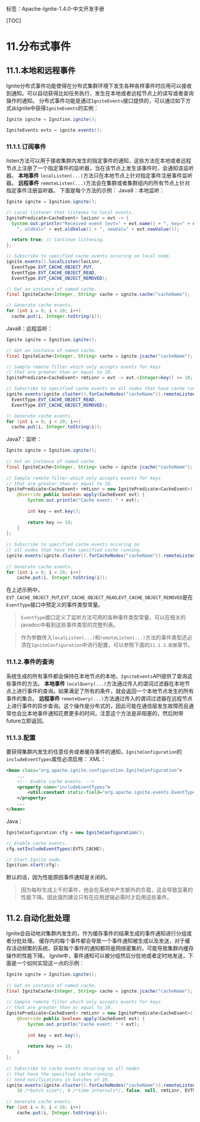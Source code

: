 ﻿标签：Apache-Ignite-1.4.0-中文开发手册

[TOC]
# 11.分布式事件
## 11.1.本地和远程事件
Ignite分布式事件功能使得在分布式集群环境下发生各种各样事件时应用可以接收到通知。可以自动获得比如任务执行、发生在本地或者远程节点上的读写或者查询操作的通知。
分布式事件功能是通过`IgniteEvents`接口提供的，可以通过如下方式从Ignite中获得`IgniteEvents`的实例：
```java
Ignite ignite = Ignition.ignite();

IgniteEvents evts = ignite.events();
```
### 11.1.1.订阅事件
listen方法可以用于接收集群内发生的指定事件的通知，这些方法在本地或者远程节点上注册了一个指定事件的监听器，当在该节点上发生该事件时，会通知该监听器。
**本地事件**
`localListen(...)`方法只在本地节点上针对指定事件注册事件监听器。
**远程事件**
`remoteListen(...)`方法会在集群或者集群组内的所有节点上针对指定事件注册监听器。
下面是每个方法的示例：
Java8：本地监听：
```java
Ignite ignite = Ignition.ignite();

// Local listener that listenes to local events.
IgnitePredicate<CacheEvent> locLsnr = evt -> {
  System.out.println("Received event [evt=" + evt.name() + ", key=" + evt.key() + 
    ", oldVal=" + evt.oldValue() + ", newVal=" + evt.newValue());

  return true; // Continue listening.
};

// Subscribe to specified cache events occuring on local node.
ignite.events().localListen(locLsnr,
  EventType.EVT_CACHE_OBJECT_PUT,
  EventType.EVT_CACHE_OBJECT_READ,
  EventType.EVT_CACHE_OBJECT_REMOVED);

// Get an instance of named cache.
final IgniteCache<Integer, String> cache = ignite.cache("cacheName");

// Generate cache events.
for (int i = 0; i < 20; i++)
  cache.put(i, Integer.toString(i));
```
Java8：远程监听：
```java
Ignite ignite = Ignition.ignite();

// Get an instance of named cache.
final IgniteCache<Integer, String> cache = ignite.jcache("cacheName");

// Sample remote filter which only accepts events for keys
// that are greater than or equal to 10.
IgnitePredicate<CacheEvent> rmtLsnr = evt -> evt.<Integer>key() >= 10;

// Subscribe to specified cache events on all nodes that have cache running.
ignite.events(ignite.cluster().forCacheNodes("cacheName")).remoteListen(null, rmtLsnr,                                                                 EventType.EVT_CACHE_OBJECT_PUT,
  EventType.EVT_CACHE_OBJECT_READ,
  EventType.EVT_CACHE_OBJECT_REMOVED);

// Generate cache events.
for (int i = 0; i < 20; i++)
  cache.put(i, Integer.toString(i));
```
Java7：监听：
```java
Ignite ignite = Ignition.ignite();
 
// Get an instance of named cache.
final IgniteCache<Integer, String> cache = ignite.jcache("cacheName");
 
// Sample remote filter which only accepts events for keys
// that are greater than or equal to 10.
IgnitePredicate<CacheEvent> rmtLsnr = new IgnitePredicate<CacheEvent>() {
    @Override public boolean apply(CacheEvent evt) {
        System.out.println("Cache event: " + evt);
 
        int key = evt.key();
 
        return key >= 10;
    }
};
 
// Subscribe to specified cache events occuring on 
// all nodes that have the specified cache running.
ignite.events(ignite.cluster().forCacheNodes("cacheName")).remoteListen(null, rmtLsnr,                                                                 EVT_CACHE_OBJECT_PUT,                                                     EVT_CACHE_OBJECT_READ,                                                     EVT_CACHE_OBJECT_REMOVED);
 
// Generate cache events.
for (int i = 0; i < 20; i++)
    cache.put(i, Integer.toString(i));
```
在上述示例中，`EVT_CACHE_OBJECT_PUT`,`EVT_CACHE_OBJECT_READ`,`EVT_CACHE_OBJECT_REMOVED`是在`EventType`接口中预定义的事件类型常量。

> `EventType`接口定义了监听方法可用的各种事件类型常量，可以在相关的javadoc中看到这些事件类型的完整列表。

> 作为参数传入`localListen(...)`和`remoteListen(...)`方法的事件类型还必须在`IgniteConfiguration`中进行配置，可以参照下面的`11.1.3.配置`章节。

### 11.1.2.事件的查询
系统生成的所有事件都会保持在本地节点的本地，`IgniteEvents`API提供了查询这些事件的方法。
**本地事件**
`localQuery(...)`方法通过传入的谓词过滤器在本地节点上进行事件的查询。如果满足了所有的条件，就会返回一个本地节点发生的所有事件的集合。
**远程事件**
`remoteQuery(...)`方法通过传入的谓词过滤器在远程节点上进行事件的异步查询。这个操作是分布式的，因此可能在通信层发生故障而且通常也会比本地事件通知花费更多的时间，注意这个方法是非阻塞的，然后附带future立即返回。
### 11.1.3.配置
要获得集群内发生的任意任务或者缓存事件的通知，`IgniteConfiguration`的`includeEventTypes`属性必须启用：
XML：
```xml
<bean class="org.apache.ignite.configuration.IgniteConfiguration">
    ... 
    <!-- Enable cache events. -->
    <property name="includeEventTypes">
        <util:constant static-field="org.apache.ignite.events.EventType.EVTS_CACHE"/>
    </property>
    ...
</bean>
```
Java：
```java
IgniteConfiguration cfg = new IgniteConfiguration();

// Enable cache events.
cfg.setIncludeEventTypes(EVTS_CACHE);

// Start Ignite node.
Ignition.start(cfg);
```
默认的话，因为性能原因事件通知是关闭的。

> 因为每秒生成上千的事件，他会在系统中产生额外的负载，这会导致显著的性能下降。因此强烈建议只有在应用逻辑必需时才启用这些事件。

## 11.2.自动化批处理
Ignite会自动地对集群内发生的，作为缓存事件的结果生成的事件通知进行分组或者分批处理。
缓存内的每个事件都会导致一个事件通知被生成以及发送，对于缓存活动频繁的系统，获取每个事件的通知都将是网络密集的，可能导致集群内缓存操作的性能下降。
Ignite中，事件通知可以被分组然后分批地或者定时地发送，下面是一个如何实现这一点的示例：
```java
Ignite ignite = Ignition.ignite();
 
// Get an instance of named cache.
final IgniteCache<Integer, String> cache = ignite.jcache("cacheName");
 
// Sample remote filter which only accepts events for keys
// that are greater than or equal to 10.
IgnitePredicate<CacheEvent> rmtLsnr = new IgnitePredicate<CacheEvent>() {
    @Override public boolean apply(CacheEvent evt) {
        System.out.println("Cache event: " + evt);
 
        int key = evt.key();
 
        return key >= 10;
    }
};
 
// Subscribe to cache events occuring on all nodes 
// that have the specified cache running. 
// Send notifications in batches of 10.
ignite.events(ignite.cluster().forCacheNodes("cacheName")).remoteListen(
    10 /*batch size*/, 0 /*time intervals*/, false, null, rmtLsnr, EVTS_CACHE);
 
// Generate cache events.
for (int i = 0; i < 20; i++)
    cache.put(i, Integer.toString(i));
```